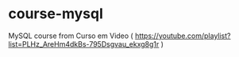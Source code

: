 # course-mysql
MySQL course from Curso em Video ( https://youtube.com/playlist?list=PLHz_AreHm4dkBs-795Dsgvau_ekxg8g1r )

